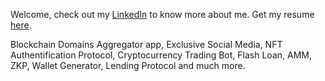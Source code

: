 Welcome, check out my [LinkedIn](https://linkedin.com/in/clementroure) to know more about me. Get my resume [here](https://shorturl.at/sCO19).

Blockchain Domains Aggregator app, Exclusive Social Media, NFT Authentification Protocol, Cryptocurrency Trading Bot, Flash Loan, AMM, ZKP, Wallet Generator, Lending Protocol and much more.
